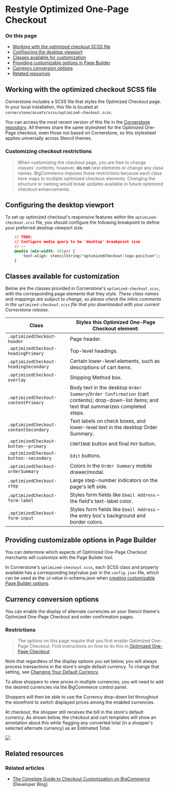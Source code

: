 # Restyle Optimized One-Page Checkout

<div class="otp" id="no-index">

### On this page
- [Working with the optimized checkout SCSS file](#working-with-the-optimized-checkout-scss-file)
- [Configuring the desktop viewport](#configuring-the-desktop-viewport)
- [Classes available for customization](#classes-available-for-customization)
- [Providing customizable options in Page Builder](#providing-customizable-options-in-page-builder)
- [Currency conversion options](#currency-conversion-options)
- [Related resources](#related-resources)


</div> 

## Working with the optimized checkout SCSS file

Cornerstone includes a SCSS file that styles the Optimized Checkout page. In your local installation, this file is located at <span class="fn">`cornerstone/assets/scss/optimized-checkout.scss`</span>.

You can access the most recent version of this file in the [Cornerstone repository](https://github.com/bigcommerce/cornerstone/blob/master/assets/scss/optimized-checkout.scss). All themes share the same stylesheet for the Optimized One-Page checkout, even those not based on Cornerstone, so this stylesheet applies universally across Stencil themes.


<div class="HubBlock--callout">
<div class="CalloutBlock--error">
<div class="HubBlock-content">

<!-- theme: error -->

### Customizing checkout restrictions
> When customizing the checkout page, you are free to change classes' contents; however, **do not** nest elements or change any class names. BigCommerce imposes these restrictions because each class here maps to multiple optimized checkout elements. Changing the structure or naming would break updates available in future optimized checkout enhancements.

</div>
</div>
</div>

## Configuring the desktop viewport

To set up optimized checkout's responsive features within the `optimized-checkout.scss` file, you should configure the following breakpoint to define your preferred desktop viewport size:


```css
    // TODO:
    // Configure media query to be 'desktop' breakpoint size
    // --
    @media (min-width: 801px) {
        text-align: stencilString("optimizedCheckout-logo-position");
    }
```

## Classes available for customization

Below are the classes provided in Cornerstone's <span class="fn">`optimized-checkout.scss`</span>, with the corresponding page elements that they style. _These class names and mappings are subject to change, so please check the inline comments in the <span class="fn">`optimized-checkout.scss`</span> file that you downloaded with your current Cornerstone release._

| **Class** | **Styles this Optimized One-Page Checkout element:** |
|-|-|
| `.optimizedCheckout-header` | Page header. |
| `.optimizedCheckout-headingPrimary` | Top-level headings. |
| `.optimizedCheckout-headingSecondary` | Certain lower-level elements, such as descriptions of cart items. |
| `.optimizedCheckout-overlay` | Shipping Method box. |
| `.optimizedCheckout-contentPrimary` | Body text in the desktop `Order Summary`/`Order Confirmation` (cart contents); drop-down-list items; and text that summarizes completed steps. |
| `.optimizedCheckout-contentSecondary` | Text labels on check boxes, and lower-level text in the desktop Order Summary. |
| `.optimizedCheckout-button--primary` | `CONTINUE` button and final `PAY` button. |
| `.optimizedCheckout-button--secondary` | `Edit` buttons.
| `.optimizedCheckout-orderSummary` | Colors in the `Order Summary` mobile drawer/modal.
| `.optimizedCheckout-step` | Large step-number indicators on the page's left side. |
| `.optimizedCheckout-form-label` | Styles form fields like `Email Address` – the field's text-label color. |
| `.optimizedCheckout-form-input` | Styles form fields like `Email Address` – the entry box's background and border colors. |

## Providing customizable options in Page Builder


You can determine which aspects of Optimized One-Page Checkout merchants will customize with the Page Builder tool.


In Cornerstone's <span class="fn">`optimized-checkout.scss`</span>, each SCSS class and property available has a corresponding key/value pair in the <span class="fn">`config.json`</span> file, which can be used as the `id` value in schema.json when [creating customizable Page Builder options](https://github.com/bigcommerce/cornerstone/blob/master/schema.json).


<a id="optimized_currency"></a>

## Currency conversion options

You can enable the display of alternate currencies on your Stencil theme's Optimized One-Page Checkout and order confirmation pages.

<div class="HubBlock--callout">
<div class="CalloutBlock--warning">
<div class="HubBlock-content">

<!-- theme: warning -->

### Restrictions
> The options on this page require that you first enable Optimized One-Page Checkout. Find instructions on how to do this in [Optimized One-Page Checkout](https://support.bigcommerce.com/s/article/Optimized-Single-Page-Checkout).

</div>
</div>
</div>

Note that regardless of the display options you set below, you will always process transactions in the store's single default currency. To change that setting, see [Changing Your Default Currency](https://support.bigcommerce.com/s/article/Managing-Currencies#default).

To allow shoppers to view prices in multiple currencies, you will need to add the desired currencies via the BigCommerce control panel.

Shoppers will then be able to use the Currency drop-down list throughout the storefront to switch displayed prices among the enabled currencies.

At checkout, the shopper still receives the bill in the store's default currency. As shown below, the checkout and cart templates will show an annotation about this while flagging any converted total (in a shopper's selected alternate currency) as an Estimated Total:

<!--
    title:
    data: //s3.amazonaws.com/user-content.stoplight.io/6116/1562870949093
-->

![](//s3.amazonaws.com/user-content.stoplight.io/6116/1562870949093 "")

## Related resources

### Related articles
* [The Complete Guide to Checkout Customization on BigCommerce](https://medium.com/bigcommerce-developer-blog/the-complete-guide-to-checkout-customization-on-bigcommerce-6b566bc36fa9) (Developer Blog)
